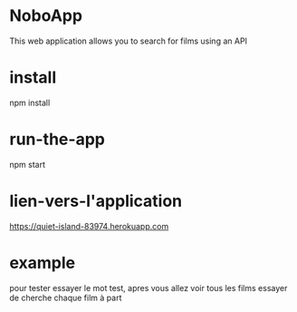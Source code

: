 # NoboApp
This web application allows you to search for films using an API

# install
npm install

# run-the-app
npm start

# lien-vers-l'application
https://quiet-island-83974.herokuapp.com

# example
pour tester essayer le mot test, apres vous allez voir tous les films essayer de cherche chaque film à part
